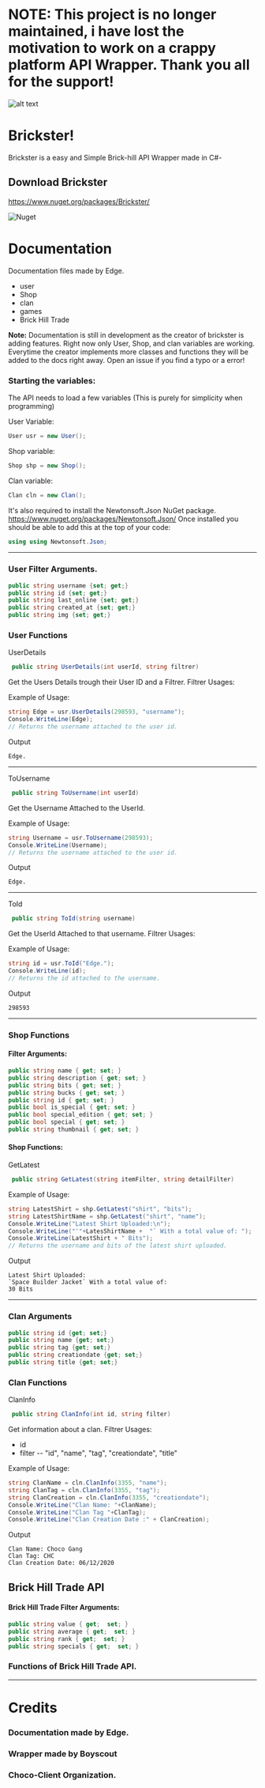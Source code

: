 # NOTE: This project is no longer maintained, i have lost the motivation to work on a crappy platform API Wrapper. Thank you all for the support!

![alt text](https://media.discordapp.net/attachments/719985228805832744/721704602600210501/unknown.png)


# Brickster!

Brickster is a easy and Simple Brick-hill API Wrapper made in C#-

## Download Brickster

https://www.nuget.org/packages/Brickster/

![Nuget](https://img.shields.io/nuget/dt/Brickster?color=%23ff&label=Downloads&logo=C&logoColor=%23fff&style=plastic)


# Documentation

Documentation files made by Edge.

 - user
 - Shop
 - clan
 - games
 - Brick Hill Trade

**Note:** Documentation is still in development as the creator of brickster is adding features. Right now only User, Shop, and clan variables are working. Everytime the creator implements more classes and functions they will be added to the docs right away. Open an issue if you find a typo or a error!
### Starting the variables:

The API needs to load a few variables (This is purely for simplicity when programming)

User Variable:
```csharp
User usr = new User();
```
Shop variable:
```csharp
Shop shp = new Shop();
```
Clan variable:
```csharp
Clan cln = new Clan();
```

It's also required to install the Newtonsoft.Json NuGet package.
https://www.nuget.org/packages/Newtonsoft.Json/
Once installed you should be able to add this at the top of your code:
```csharp
using using Newtonsoft.Json;
```

---
### User Filter Arguments.
```csharp
public string username {set; get;}
public string id {set; get;}
public string last_online {set; get;}
public string created_at {set; get;}
public string img {set; get;}
```
### User Functions

UserDetails
  ```csharp
   public string UserDetails(int userId, string filtrer)
   ```
Get the Users Details trough their User ID and a Filtrer.
Filtrer Usages:

Example of Usage:

```csharp
string Edge = usr.UserDetails(298593, "username");
Console.WriteLine(Edge);
// Returns the username attached to the user id.
```
Output

`Edge.`

---

ToUsername 
  ```csharp
   public string ToUsername(int userId)
   ```
Get the Username Attached to the UserId.

Example of Usage:

```csharp
string Username = usr.ToUsername(298593);
Console.WriteLine(Username);
// Returns the username attached to the user id.
```
Output

`Edge.`

---

ToId 
  ```csharp
   public string ToId(string username)
   ```
Get the UserId Attached to that username.
Filtrer Usages:



Example of Usage:

```csharp
string id = usr.ToId("Edge.");
Console.WriteLine(id);
// Returns the id attached to the username.
```
Output

`298593`

---
### Shop Functions
#### Filter Arguments:
```csharp
public string name { get; set; }
public string description { get; set; } 
public string bits { get; set; }
public string bucks { get; set; }  
public string id { get; set; }
public bool is_special { get; set; }
public bool special_edition { get; set; } 
public bool special { get; set; } 
public string thumbnail { get; set; }

```
#### Shop Functions: 
GetLatest
  ```csharp
   public string GetLatest(string itemFilter, string detailFilter)
   ```


Example of Usage:

```csharp
string LatestShirt = shp.GetLatest("shirt", "bits");
string LatestShirtName = shp.GetLatest("shirt", "name");
Console.WriteLine("Latest Shirt Uploaded:\n");
Console.WriteLine("'"+LatesShirtName +  "` With a total value of: ");
Console.WriteLine(LatestShirt + " Bits");
// Returns the username and bits of the latest shirt uploaded.
```
Output

```
Latest Shirt Uploaded:
`Space Builder Jacket` With a total value of:
30 Bits
```
---
### Clan Arguments
```csharp
public string id {get; set;}
public string name {get; set;}
public string tag {get; set;}
public string creationdate {get; set;}
public string title {get; set;}
```
### Clan Functions
ClanInfo
  ```csharp
   public string ClanInfo(int id, string filter)
   ```
Get information about a clan.
Filtrer Usages:

 - id 
 - filter -- "id", "name", "tag", "creationdate", "title"


Example of Usage:

```csharp
string ClanName = cln.ClanInfo(3355, "name");
string ClanTag = cln.ClanInfo(3355, "tag");
string ClanCreation = cln.ClanInfo(3355, "creationdate");
Console.WriteLine("Clan Name: "+ClanName);
Console.WriteLine("Clan Tag "+ClanTag);
Console.WriteLine("Clan Creation Date :" + ClanCreation);
```
Output

```
Clan Name: Choco Gang
Clan Tag: CHC
Clan Creation Date: 06/12/2020
```
## Brick Hill Trade API
#### Brick Hill Trade Filter Arguments:
```csharp
public string value { get;  set; } 
public string average { get;  set; } 
public string rank { get;  set; } 
public string specials { get;  set; }
```
### Functions of Brick Hill Trade API.

---
# Credits

### Documentation made by Edge.
### Wrapper made by Boyscout
### Choco-Client Organization.
